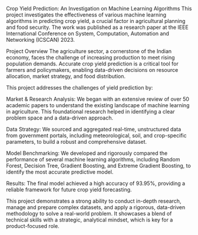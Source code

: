 Crop Yield Prediction: An Investigation on Machine Learning Algorithms
This project investigates the effectiveness of various machine learning algorithms in predicting crop yield, a crucial factor in agricultural planning and food security. The work was published as a research paper at the IEEE International Conference on System, Computation, Automation and Networking (ICSCAN) 2023.

Project Overview
The agriculture sector, a cornerstone of the Indian economy, faces the challenge of increasing production to meet rising population demands. Accurate crop yield prediction is a critical tool for farmers and policymakers, enabling data-driven decisions on resource allocation, market strategy, and food distribution.

This project addresses the challenges of yield prediction by:

Market & Research Analysis: We began with an extensive review of over 50 academic papers to understand the existing landscape of machine learning in agriculture. This foundational research helped in identifying a clear problem space and a data-driven approach.

Data Strategy: We sourced and aggregated real-time, unstructured data from government portals, including meteorological, soil, and crop-specific parameters, to build a robust and comprehensive dataset.

Model Benchmarking: We developed and rigorously compared the performance of several machine learning algorithms, including Random Forest, Decision Tree, Gradient Boosting, and Extreme Gradient Boosting, to identify the most accurate predictive model.

Results: The final model achieved a high accuracy of 93.95%, providing a reliable framework for future crop yield forecasting.

This project demonstrates a strong ability to conduct in-depth research, manage and prepare complex datasets, and apply a rigorous, data-driven methodology to solve a real-world problem. It showcases a blend of technical skills with a strategic, analytical mindset, which is key for a product-focused role.
